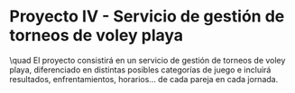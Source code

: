 # Proyecto IV - Servicio de gestión de torneos de voley playa 

\quad El proyecto consistirá en un servicio de gestión de torneos de voley playa, diferenciado en distintas posibles categorías de juego e incluirá resultados, enfrentamientos, horarios... de cada pareja en cada jornada.


